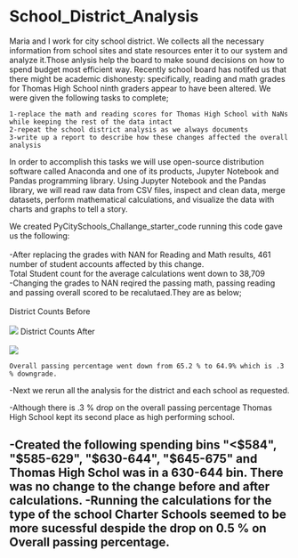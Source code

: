 # School_District_Analysis



Maria and I work for city school district. We collects all the necessary information from school sites and state resources enter it to our system and analyze it.Those anlysis help the board to make sound decisions on how to spend budget most efficient way.
Recently school board has notifed us that there might be academic dishonesty: specifically, reading and math grades for Thomas High School ninth graders appear to have been altered. We were given the following tasks to complete;

	1-replace the math and reading scores for Thomas High School with NaNs while keeping the rest of the data intact
	2-repeat the school district analysis as we always documents
	3-write up a report to describe how these changes affected the overall analysis
	
In order to accomplish this tasks we will use open-source distribution software called Anaconda and one of its products, Jupyter Notebook and Pandas programming library. 
Using Jupyter Notebook and the Pandas library, we will read raw data from CSV files, inspect and clean data, merge datasets, perform mathematical calculations, and visualize the data with charts and graphs to tell a story.<br>

We created PyCitySchools_Challange_starter_code running this code gave us the following:<br>
<br>
-After replacing the grades with NAN for Reading and Math results, 461 number of student accounts affected by this change.<br>
	Total Student count for the average calculations went down to 38,709<br>
-Changing the grades to NAN reqired the passing math, passing reading and passing overall scored to be recalutaed.They are as below;<br>
<br>
	District Counts Before<br>
    <br>
    ![](https://github.com/4renginy/School_District_Analysis/blob/main/Resources/module_dist_summary.PNG)
	District Counts After<br>
	<br>
    ![](https://github.com/4renginy/School_District_Analysis/blob/main/Resources/Challange_Dist_Summary.PNG)
	
	Overall passing percentage went down from 65.2 % to 64.9% which is .3 % downgrade.
-Next we rerun all the analysis for the district and each school as requested.
	
-Although there is .3 % drop on the overall passing percentage Thomas High School kept its second place as high performing school.

-Created the following spending bins
"<$584", "$585-629", "$630-644", "$645-675" and Thomas High Schol was in a 630-644 bin. There was no change to the change before and after calculations.
-Running the calculations for the type of the school 
Charter Schools seemed to be more sucessful despide the drop on 0.5 % on Overall passing percentage.
-
 
